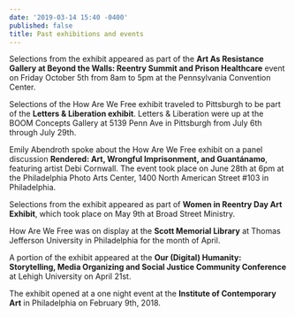 ```yaml
---
date: '2019-03-14 15:40 -0400'
published: false
title: Past exhibitions and events
---
```

Selections from the exhibit appeared as part of the **Art As Resistance Gallery at Beyond the Walls: Reentry Summit and Prison Healthcare** event on Friday October 5th from 8am to 5pm at the Pennsylvania Convention Center. 

Selections of the How Are We Free exhibit traveled to Pittsburgh to be part of the **Letters & Liberation exhibit**. Letters & Liberation were up at the BOOM Concepts Gallery at 5139 Penn Ave in Pittsburgh from July 6th through July 29th.

Emily Abendroth spoke about the How Are We Free exhibit on a panel discussion **Rendered: Art, Wrongful Imprisonment, and Guantánamo**, featuring artist Debi Cornwall. The event took place on June 28th at 6pm at the Philadelphia Photo Arts Center, 1400 North American Street #103 in Philadelphia.

Selections from the exhibit appeared as part of **Women in Reentry Day Art Exhibit**, which took place on May 9th at Broad Street Ministry.

How Are We Free was on display at the **Scott Memorial Library** at Thomas Jefferson University in Philadelphia for the month of April.

A portion of the exhibit appeared at the **Our (Digital) Humanity: Storytelling, Media Organizing and Social Justice Community Conference** at Lehigh University on April 21st.

The exhibit opened at a one night event at the **Institute of Contemporary Art** in Philadelphia on February 9th, 2018.

